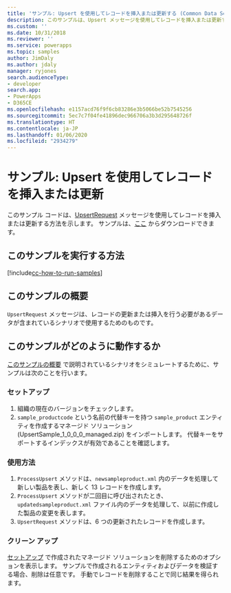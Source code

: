 ```yaml
---
title: 'サンプル: Upsert を使用してレコードを挿入または更新する (Common Data Service) | Microsoft Docs'
description: このサンプルは、Upsert メッセージを使用してレコードを挿入または更新する方法を示します。
ms.custom: ''
ms.date: 10/31/2018
ms.reviewer: ''
ms.service: powerapps
ms.topic: samples
author: JimDaly
ms.author: jdaly
manager: ryjones
search.audienceType:
- developer
search.app:
- PowerApps
- D365CE
ms.openlocfilehash: e1157acd76f9f6cb83286e3b5066be52b7545256
ms.sourcegitcommit: 5ec7c7f04fe41896dec966706a3b3d295648726f
ms.translationtype: HT
ms.contentlocale: ja-JP
ms.lasthandoff: 01/06/2020
ms.locfileid: "2934279"
---
```

# <a name="sample-insert-or-update-a-record-using-upsert"></a>サンプル: Upsert を使用してレコードを挿入または更新

<!-- https://docs.microsoft.com/dynamics365/customer-engagement/developer/sample-insert-update-record-upsert -->

このサンプル コードは、[UpsertRequest](https://docs.microsoft.com/dotnet/api/microsoft.xrm.sdk.messages.upsertrequest?view=dynamics-general-ce-9) メッセージを使用してレコードを挿入または更新する方法を示します。 サンプルは、[ここ](https://github.com/Microsoft/PowerApps-Samples/tree/master/cds/orgsvc/C%23/InsertRecordUsingUpsert) からダウンロードできます。

## <a name="how-to-run-this-sample"></a>このサンプルを実行する方法

[!include[cc-how-to-run-samples](../../includes/cc-how-to-run-samples.md)]

## <a name="what-this-sample-does"></a>このサンプルの概要

`UpsertRequest` メッセージは、レコードの更新または挿入を行う必要があるデータが含まれているシナリオで使用するためのものです。

## <a name="how-this-sample-works"></a>このサンプルがどのように動作するか

[このサンプルの概要](#what-this-sample-does) で説明されているシナリオをシミュレートするために、サンプルは次のことを行います。

### <a name="setup"></a>セットアップ

1. 組織の現在のバージョンをチェックします。
1. `sample_productcode` という名前の代替キーを持つ `sample_product` エンティティを作成するマネージド ソリューション (UpsertSample_1_0_0_0_managed.zip) をインポートします。 代替キーをサポートするインデックスが有効であることを確認します。

### <a name="demonstrate"></a>使用方法

1. `ProcessUpsert` メソッドは、`newsampleproduct.xml` 内のデータを処理して新しい製品を表し、新しく 13 レコードを作成します。
1. `ProcessUpsert` メソッドが二回目に呼び出されたとき、`updatedsampleproduct.xml` ファイル内のデータを処理して、以前に作成した製品の変更を表します。 
1. `UpsertRequest` メソッドは、6 つの更新されたレコードを作成します。 

### <a name="clean-up"></a>クリーン アップ

[セットアップ](#setup) で作成されたマネージド ソリューションを削除するためのオプションを表示します。 サンプルで作成されるエンティティおよびデータを検証する場合、削除は任意です。 手動でレコードを削除することで同じ結果を得られます。
